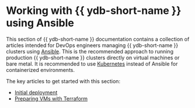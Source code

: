 # Working with {{ ydb-short-name }} using Ansible

This section of {{ ydb-short-name }} documentation contains a collection of articles intended for DevOps engineers managing {{ ydb-short-name }} clusters using [Ansible](https://www.ansible.com/). This is the recommended approach to running production {{ ydb-short-name }} clusters directly on virtual machines or bare metal. It is recommended to use [Kubernetes](../kubernetes/index.md) instead of Ansible for containerized environments.

The key articles to get started with this section:

* [Initial deployment](initial-deployment.md)
* [Preparing VMs with Terraform](preparing-vms-with-terraform.md)
